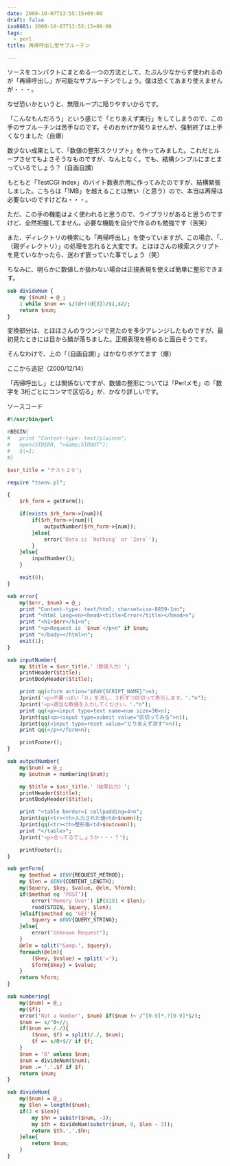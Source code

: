```yaml
---
date: 2000-10-07T13:55:15+09:00
draft: false
iso8601: 2000-10-07T13:55:15+09:00
tags:
  - perl
title: 再帰呼出し型サブルーチン

---
```


ソースをコンパクトにまとめる一つの方法として、たぶん少なからず使われるのが「再帰呼出し」が可能なサブルーチンでしょう。僕は恐くてあまり使えませんが・・・。 

なぜ恐いかというと、無限ループに陥りやすいからです。 

「こんなもんだろう」という感じで「とりあえず実行」をしてしまうので、この手のサブルーチンは苦手なのです。そのおかげか知りませんが、強制終了は上手くなりました（自爆） 

数少ない成果として、「数値の整形スクリプト」を作ってみました。これだとループさせてもよさそうなものですが、なんとなく。でも、結構シンプルにまとまっているでしょう？（自画自讃） 

もともと「TestCGI Index」のバイト数表示用に作ってみたのですが、結構緊張しました。こちらは「1MB」を越えることは無い（と思う）ので、本当は再帰は必要ないのですけどね・・・。 

ただ、この手の機能はよく使われると思うので、ライブラリがあると思うのですけど、全然把握してません。必要な機能を自分で作るのも勉強です（苦笑） 

また、ディレクトリの検索にも「再帰呼出し」を使っていますが、この場合、「..（親ディレクトリ）」の処理を忘れると大変です。とほほさんの検索スクリプトを見ていなかったら、迷わず嵌っていた事でしょう（笑） 

ちなみに、明らかに数値しか扱わない場合は正規表現を使えば簡単に整形できます。 

```perl
sub divideNum {
    my ($num) = @_;
    1 while $num =~ s/(d+)(d{3})/$1,$2/;
    return $num;
}
```
変換部分は、とほほさんのラウンジで見たのを多少アレンジしたものですが、最初見たときには目から鱗が落ちました。正規表現を極めると面白そうです。 

そんなわけで、上の「（自画自讃）」はかなりボケてます（爆） 

ここから追記（2000/12/14） 

「再帰呼出し」とは関係ないですが、数値の整形については「Perlメモ」の「数字を 3桁ごとにコンマで区切る」が、かなり詳しいです。

ソースコード

```perl
#!/usr/bin/perl

#BEGIN{
#   print "Content-type: text/plainnn";
#   open(STDERR, ">&amp;STDOUT");
#   $|=1;
#}

$usr_title = 'テスト２９';

require "tsenv.pl";

{
    $rh_form = getForm();

    if(exists $rh_form->{num}){
        if($rh_form->{num}){
            outputNumber($rh_form->{num});
        }else{
            error('Data is `Nothing` or `Zero`');
        }
    }else{
        inputNumber();
    }

    exit(0);
}

sub error{
    my($err, $num) = @_;
    print "Content-type: text/html; charset=iso-8859-1nn";
    print "<html lang=en><head><title>Error</title></head>n";
    print "<h1>$err</h1>n";
    print "<p>Request is `$num`</p>n" if $num;
    print "</body></html>n";
    exit(1);
}

sub inputNumber{
    my $title = $usr_title.'（数値入力）';
    printHeader($title);
    printBodyHeader($title);

    print qq(<form action="$ENV{SCRIPT_NAME}">n);
    Jprint('<p>不要っぽい「０」を消し、３桁ずつ区切って表示します。'."n");
    Jprint('<p>適当な数値を入力してください。'."n");
    print qq(<p><input type=text name=num size=30>n);
    Jprint(qq(<p><input type=submit value="区切ってみる">n));
    Jprint(qq(<input type=reset value="とりあえず消す">n));
    print qq(</p></form>n);

    printFooter();
}

sub outputNumber{
    my($num) = @_;
    my $outnum = numbering($num);

    my $title = $usr_title.'（結果出力）';
    printHeader($title);
    printBodyHeader($title);

    print "<table border=1 cellpadding=4>n";
    Jprint(qq(<tr><th>入力された値<td>$numn));
    Jprint(qq(<tr><th>整形後<td>$outnumn));
    print "</table>";
    Jprint('<p>合ってるでしょうか・・・？');

    printFooter();
}

sub getForm{
    my $method = $ENV{REQUEST_METHOD};
    my $len = $ENV{CONTENT_LENGTH};
    my($query, $key, $value, @elm, %form);
    if($method eq 'POST'){
        error('Memory Over') if(8191 < $len);
        read(STDIN, $query, $len);
    }elsif($method eq 'GET'){
        $query = $ENV{QUERY_STRING};
    }else{
        error('Unknown Request');
    }
    @elm = split('&amp;', $query);
    foreach(@elm){
        ($key, $value) = split('=');
        $form{$key} = $value;
    }
    return %form;
}

sub numbering{
    my($num) = @_;
    my($f);
    error('Not a Number', $num) if($num !~ /^[0-9]*.?[0-9]*$/);
    $num =~ s/^0+//;
    if($num =~ /./){
        ($num, $f) = split(/./, $num);
        $f =~ s/0+$// if $f;
    }
    $num = '0' unless $num;
    $num = divideNum($num);
    $num .= '.'.$f if $f;
    return $num;
}

sub divideNum{
    my($num) = @_;
    my $len = length($num);
    if(3 < $len){
        my $hn = substr($num, -3);
        my $th = divideNum(substr($num, 0, $len - 3));
        return $th.','.$hn;
    }else{
        return $num;
    }
}
```
